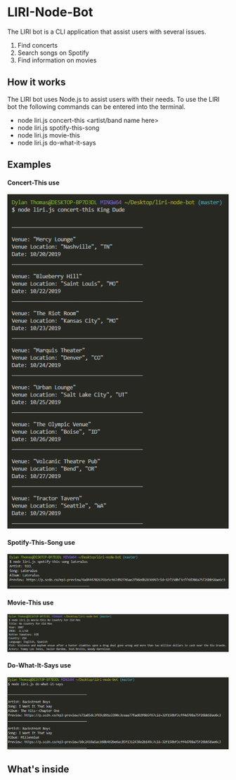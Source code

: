 # LIRI-Node-Bot

The LIRI bot is a CLI application that assist users with several issues.
1. Find concerts
2. Search songs on Spotify
3. Find information on movies

## How it works

The LIRI bot uses Node.js to assist users with their needs.
To use the LIRI bot the following commands can be entered into the terminal.
* node liri.js concert-this <artist/band name here>
* node liri.js spotify-this-song <song name here>
* node liri.js movie-this <movie name here>
* node liri.js do-what-it-says

## Examples
#### Concert-This use
![concert-this](/images/concert-this.png)
#### Spotify-This-Song use
![spotify-this-song](/images/spotify-this-song.png)
#### Movie-This use
![movie-this](/images/movie-this.png)
#### Do-What-It-Says use
![do-what-it-says](/images/do-what-it-says.png)

## What's inside
